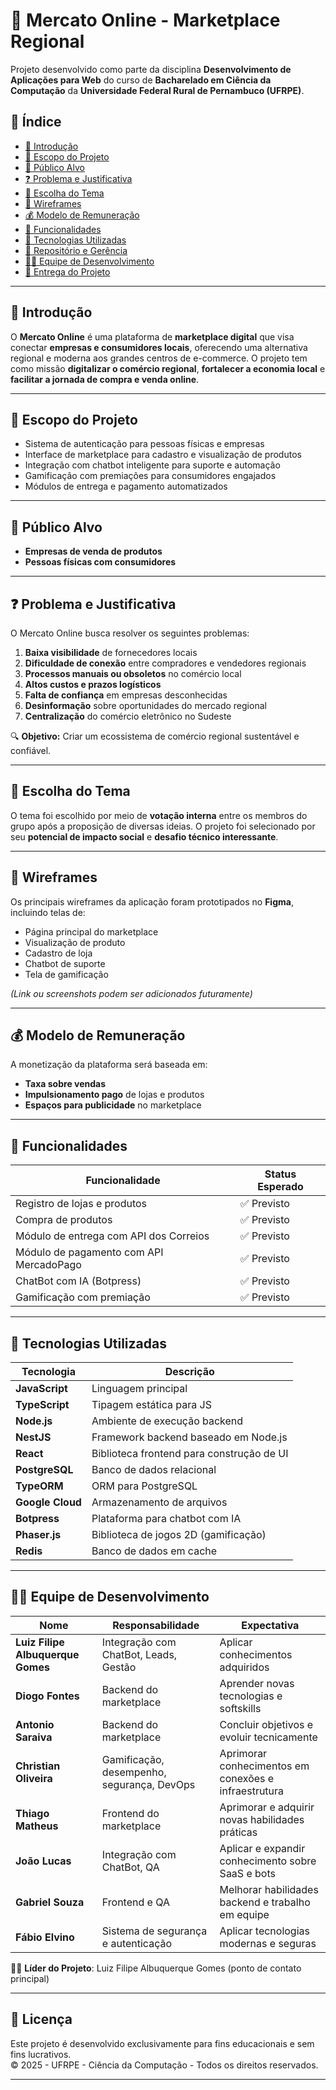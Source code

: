 # 🛒 Mercato Online - Marketplace Regional

Projeto desenvolvido como parte da disciplina **Desenvolvimento de Aplicações para Web** do curso de **Bacharelado em Ciência da Computação** da **Universidade Federal Rural de Pernambuco (UFRPE)**.

## 📌 Índice

- [📖 Introdução](#📖-introdução)
- [🎯 Escopo do Projeto](#🎯-escopo-do-projeto)
- [👥 Público Alvo](#👥-público-alvo)
- [❓ Problema e Justificativa](#❓-problema-e-justificativa)
- [🧠 Escolha do Tema](#🧠-escolha-do-tema)
- [📱 Wireframes](#📱-wireframes)
- [💰 Modelo de Remuneração](#💰-modelo-de-remuneração)
- [🚀 Funcionalidades](#🚀-funcionalidades)
- [🧩 Tecnologias Utilizadas](#🧩-tecnologias-utilizadas)
- [📂 Repositório e Gerência](#📂-repositório-e-gerência)
- [👨‍💻 Equipe de Desenvolvimento](#👨‍💻-equipe-de-desenvolvimento)
- [📆 Entrega do Projeto](#📆-entrega-do-projeto)

---

## 📖 Introdução

O **Mercato Online** é uma plataforma de **marketplace digital** que visa conectar **empresas e consumidores locais**, oferecendo uma alternativa regional e moderna aos grandes centros de e-commerce. O projeto tem como missão **digitalizar o comércio regional**, **fortalecer a economia local** e **facilitar a jornada de compra e venda online**.

---

## 🎯 Escopo do Projeto

- Sistema de autenticação para pessoas físicas e empresas
- Interface de marketplace para cadastro e visualização de produtos
- Integração com chatbot inteligente para suporte e automação
- Gamificação com premiações para consumidores engajados
- Módulos de entrega e pagamento automatizados

---

## 👥 Público Alvo

- **Empresas de venda de produtos**
- **Pessoas físicas com consumidores**

---

## ❓ Problema e Justificativa

O Mercato Online busca resolver os seguintes problemas:

1. **Baixa visibilidade** de fornecedores locais
2. **Dificuldade de conexão** entre compradores e vendedores regionais
3. **Processos manuais ou obsoletos** no comércio local
4. **Altos custos e prazos logísticos**
5. **Falta de confiança** em empresas desconhecidas
6. **Desinformação** sobre oportunidades do mercado regional
7. **Centralização** do comércio eletrônico no Sudeste

🔍 **Objetivo:** Criar um ecossistema de comércio regional sustentável e confiável.

---

## 🧠 Escolha do Tema

O tema foi escolhido por meio de **votação interna** entre os membros do grupo após a proposição de diversas ideias. O projeto foi selecionado por seu **potencial de impacto social** e **desafio técnico interessante**.

---

## 📱 Wireframes

Os principais wireframes da aplicação foram prototipados no **Figma**, incluindo telas de:

- Página principal do marketplace
- Visualização de produto
- Cadastro de loja
- Chatbot de suporte
- Tela de gamificação

*(Link ou screenshots podem ser adicionados futuramente)*

---

## 💰 Modelo de Remuneração

A monetização da plataforma será baseada em:

- **Taxa sobre vendas**
- **Impulsionamento pago** de lojas e produtos
- **Espaços para publicidade** no marketplace

---

## 🚀 Funcionalidades

| Funcionalidade                              | Status Esperado |
|--------------------------------------------|------------------|
| Registro de lojas e produtos               | ✅ Previsto      |
| Compra de produtos                         | ✅ Previsto      |
| Módulo de entrega com API dos Correios     | ✅ Previsto      |
| Módulo de pagamento com API MercadoPago    | ✅ Previsto      |
| ChatBot com IA (Botpress)                  | ✅ Previsto      |
| Gamificação com premiação                  | ✅ Previsto      |

---

## 🧩 Tecnologias Utilizadas

| Tecnologia       | Descrição                                      |
|------------------|------------------------------------------------|
| **JavaScript**   | Linguagem principal                            |
| **TypeScript**   | Tipagem estática para JS                       |
| **Node.js**      | Ambiente de execução backend                   |
| **NestJS**       | Framework backend baseado em Node.js           |
| **React**        | Biblioteca frontend para construção de UI      |
| **PostgreSQL**   | Banco de dados relacional                      |
| **TypeORM**      | ORM para PostgreSQL                            |
| **Google Cloud** | Armazenamento de arquivos                      |
| **Botpress**     | Plataforma para chatbot com IA                 |
| **Phaser.js**    | Biblioteca de jogos 2D (gamificação)           |
| **Redis**        | Banco de dados em cache                        |

---

## 👨‍💻 Equipe de Desenvolvimento

| Nome                            | Responsabilidade                                | Expectativa |
|---------------------------------|--------------------------------------------------|-------------|
| **Luiz Filipe Albuquerque Gomes** | Integração com ChatBot, Leads, Gestão           | Aplicar conhecimentos adquiridos |
| **Diogo Fontes**               | Backend do marketplace                         | Aprender novas tecnologias e softskills |
| **Antonio Saraiva**            | Backend do marketplace                         | Concluir objetivos e evoluir tecnicamente |
| **Christian Oliveira**         | Gamificação, desempenho, segurança, DevOps      | Aprimorar conhecimentos em conexões e infraestrutura |
| **Thiago Matheus**             | Frontend do marketplace                        | Aprimorar e adquirir novas habilidades práticas |
| **João Lucas**                 | Integração com ChatBot, QA                     | Aplicar e expandir conhecimento sobre SaaS e bots |
| **Gabriel Souza**              | Frontend e QA                                  | Melhorar habilidades backend e trabalho em equipe |
| **Fábio Elvino**               | Sistema de segurança e autenticação            | Aplicar tecnologias modernas e seguras |

🧑‍💼 **Líder do Projeto**: Luiz Filipe Albuquerque Gomes (ponto de contato principal)

---

## 📃 Licença

Este projeto é desenvolvido exclusivamente para fins educacionais e sem fins lucrativos.  
© 2025 - UFRPE - Ciência da Computação - Todos os direitos reservados.

---